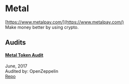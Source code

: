 
# Metal
  
[https://www.metalpay.com/](https://www.metalpay.com/)<br>
Make money better by using crypto.


## Audits



#### [Metal Token Audit](https://blog.openzeppelin.com/metal-token-audit-d7e4dbf17bcf/)

June, 2017<br>
Audited by: OpenZeppelin<br>
[Repo](https://github.com/MetalPay/metal-token/tree/d0ca13778c7c3ccc19d5fb2cb71c80588324bacf)
      

  



